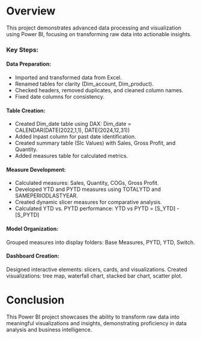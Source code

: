 # Overview
This project demonstrates advanced data processing and visualization using Power BI, focusing on transforming raw data into actionable insights.

### Key Steps:
#### Data Preparation:

- Imported and transformed data from Excel.
- Renamed tables for clarity (Dim_account, Dim_product).
- Checked headers, removed duplicates, and cleaned column names.
- Fixed date columns for consistency.

#### Table Creation:

- Created Dim_date table using DAX: Dim_date = CALENDAR(DATE(2022,1,1), DATE(2024,12,31))
- Added Inpast column for past date identification.
- Created summary table (Slc Values) with Sales, Gross Profit, and Quantity.
- Added measures table for calculated metrics.

#### Measure Development:

- Calculated measures: Sales, Quantity, COGs, Gross Profit.
- Developed YTD and PYTD measures using TOTALYTD and SAMEPERIODLASTYEAR.
- Created dynamic slicer measures for comparative analysis.
- Calculated YTD vs. PYTD performance: YTD vs PYTD = [S_YTD] - [S_PYTD]

#### Model Organization:

Grouped measures into display folders: Base Measures, PYTD, YTD, Switch.

#### Dashboard Creation:

Designed interactive elements: slicers, cards, and visualizations.
Created visualizations: tree map, waterfall chart, stacked bar chart, scatter plot.

# Conclusion
This Power BI project showcases the ability to transform raw data into meaningful visualizations and insights, demonstrating proficiency in data analysis and business intelligence.

